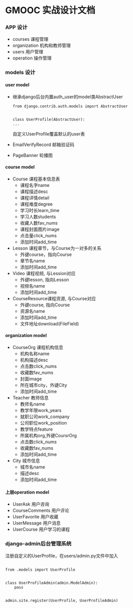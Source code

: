# GMOOC 实战设计文档

### APP 设计

- courses 课程管理
- organization 机构和教师管理
- users 用户管理
- operation 操作管理

### models 设计

#### user model

-   继承django后台内置auth_user的model类AbstractUser

    ```
    from django.contrib.auth.models import AbstractUser


    class UserProfile(AbstractUser):
    ...

    ```
    自定义UserProfile覆盖默认的user表
-   EmailVerifyRecord 邮箱验证码
-   PageBanner 轮播图

#### course model
-   Course 课程基本信息表
    - 课程名字name
    - 课程描述desc
    - 课程详情detail
    - 课程难度degree
    - 学习时长learn_time
    - 学习人数students
    - 收藏人数fav_nums
    - 课程封面图片image
    - 点击量click_nums
    - 添加时间add_time
-   Lesson 课程章节，与Course为一对多的关系
    - 外键course，指向Course
    - 章节名name
    - 添加时间add_time
-   Video 课程视频, 与Lession对应
    - 外键lesson, 指向Lesson
    - 视频名name
    - 添加时间add_time
-   CourseResource课程资源, 与Course对应
    - 外键course, 指向Course
    - 资源名name
    - 添加时间add_time
    - 文件地址download(FileField)

#### organization model
-   CourseOrg 课程机构信息
    - 机构名称name
    - 机构描述desc
    - 点击数click_nums
    - 收藏数fav_nums
    - 封面image
    - 所在城市city，外键City
    - 添加时间add_time
-   Teacher 教师信息
    - 教师名name
    - 教学年限work_years
    - 就职公司work_company
    - 公司职位work_position
    - 教学特点feature
    - 所属机构org,外键CoursrOrg
    - 点击数click_nums
    - 收藏数fav_nums
    - 添加时间add_time
-   City 城市信息
    - 城市名name
    - 描述desc
    - 添加时间add_time

#### 上层operation model
-   UserAsk 用户咨询
-   CourseComments 用户评论
-   UserFavorite 用户收藏
-   UserMessage 用户消息
-   UserCourse 用户学习的课程

### django-admin后台管理系统

注册自定义的UserProfile，在users/admin.py文件中加入

```

from .models import UserProfile


class UserProfileAdmin(admin.ModelAdmin):
    pass


admin.site.register(UserProfile, UserProfileAdmin)
```

